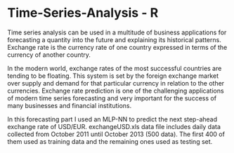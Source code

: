 # Time-Series-Analysis - R

Time series analysis can be used in a multitude of business applications for forecasting a quantity into the future 
and explaining its historical patterns. Exchange rate is the currency rate of one country expressed in terms of the 
currency of another country. 

In the modern world, exchange rates of the most successful countries are tending to 
be floating. This system is set by the foreign exchange market over supply and demand for that particular 
currency in relation to the other currencies. Exchange rate prediction is one of the challenging applications of 
modern time series forecasting and very important for the success of many businesses and financial institutions.

In this forecasting part I used an MLP-NN to predict the next step-ahead exchange rate of USD/EUR. 
exchangeUSD.xls data file includes daily data collected from October 2011 until October 2013 (500 data). The first 400 of them used as training data and the remaining ones used as testing set.
